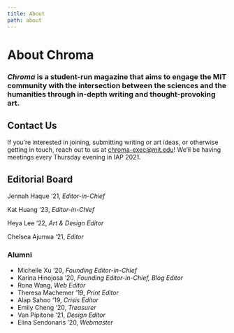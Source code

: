 ```yaml
---
title: About
path: about
---
```


# About Chroma

### *Chroma* is a student-run magazine that aims to engage the MIT community with the intersection between the sciences and the humanities through in-depth writing and thought-provoking art.

## Contact Us

If you’re interested in joining, submitting writing or art ideas, or otherwise getting in touch, reach out to us at [chroma-exec@mit.edu](mailto:chroma-exec@mit.edu)! We’ll be having meetings every Thursday evening in IAP 2021.

## Editorial Board

Jennah Haque ‘21, _Editor-in-Chief_

Kat Huang ‘23, _Editor-in-Chief_

Heya Lee ‘22, _Art & Design Editor_

Chelsea Ajunwa ‘21, _Editor_

### Alumni

- Michelle Xu ‘20, _Founding Editor-in-Chief_
- Karina Hinojosa ‘20, _Founding Editor-in-Chief, Blog Editor_
- Rona Wang, _Web Editor_
- Theresa Machemer ‘19, _Print Editor_
- Alap Sahoo ‘19, _Crisis Editor_
- Emily Cheng ‘20, _Treasurer_
- Van Pipitone ‘21, _Design Editor_
- Elina Sendonaris ‘20, _Webmaster_